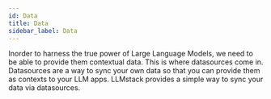 ```yaml
---
id: Data
title: Data
sidebar_label: Data
---
```

Inorder to harness the true power of Large Language Models, we need to be able to provide them contextual data. This is where datasources come in. Datasources are a way to sync your own data so that you can provide them as contexts to your LLM apps. LLMstack provides a simple way to sync your data via datasources.

